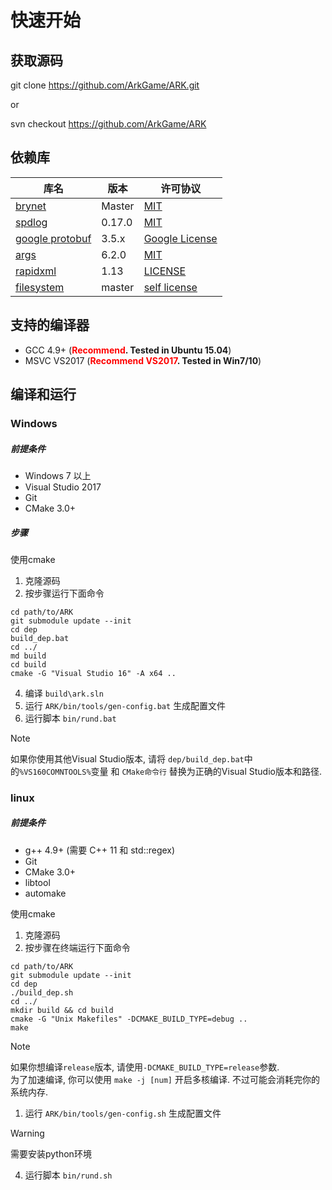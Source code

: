 # 快速开始

## 获取源码

git clone https://github.com/ArkGame/ARK.git

or

svn checkout https://github.com/ArkGame/ARK

## 依赖库
| 库名                                                  | 版本   | 许可协议                                                                          |
| ----------------------------------------------------- | ------ | --------------------------------------------------------------------------------- |
| [brynet](https://github.com/IronsDu/brynet)           | Master | [MIT](https://github.com/IronsDu/brynet/blob/master/LICENSE)                      |
| [spdlog](https://github.com/gabime/spdlog)            | 0.17.0 | [MIT](https://github.com/gabime/spdlog/blob/v1.x/LICENSE)                         |
| [google protobuf](https://github.com/google/protobuf) | 3.5.x  | [Google License](https://github.com/protocolbuffers/protobuf/blob/master/LICENSE) |
| [args](https://github.com/Taywee/args)                | 6.2.0  | [MIT](https://github.com/Taywee/args/blob/master/LICENSE)                         |
| [rapidxml](http://rapidxml.sourceforge.net)           | 1.13   | [LICENSE](http://rapidxml.sourceforge.net/license.txt)                            |
| [filesystem](https://github.com/wjakob/filesystem)    | master | [self license](https://github.com/wjakob/filesystem/blob/master/LICENSE)          |

## 支持的编译器

- GCC 4.9+ (**<font color=red>Recommend</font>. Tested in Ubuntu 15.04**)
- MSVC VS2017 (**<font color=red>Recommend VS2017</font>. Tested in Win7/10**)

## 编译和运行

### Windows

##### 前提条件

- Windows 7 以上
- Visual Studio 2017
- Git
- CMake 3.0+

##### 步骤

使用cmake

1. 克隆源码
2. 按步骤运行下面命令

```batch
cd path/to/ARK
git submodule update --init
cd dep
build_dep.bat
cd ../
md build
cd build
cmake -G "Visual Studio 16" -A x64 ..
```

4. 编译 `build\ark.sln`
5. 运行 `ARK/bin/tools/gen-config.bat` 生成配置文件
6. 运行脚本 `bin/rund.bat`

> [!NOTE]
> 如果你使用其他Visual Studio版本, 请将 `dep/build_dep.bat`中的`%VS160COMNTOOLS%`变量 和 `CMake命令行` 替换为正确的Visual Studio版本和路径.</br>

### linux

##### 前提条件

- g++ 4.9+ (需要 C++ 11 和 std::regex)
- Git
- CMake 3.0+
- libtool
- automake

使用cmake

1. 克隆源码
2. 按步骤在终端运行下面命令

```shell
cd path/to/ARK
git submodule update --init
cd dep
./build_dep.sh
cd ../
mkdir build && cd build
cmake -G "Unix Makefiles" -DCMAKE_BUILD_TYPE=debug ..
make
```

> [!NOTE]
> 如果你想编译`release`版本, 请使用`-DCMAKE_BUILD_TYPE=release`参数.</br>
为了加速编译, 你可以使用 `make -j [num]` 开启多核编译. 不过可能会消耗完你的系统内存.

1. 运行 `ARK/bin/tools/gen-config.sh` 生成配置文件

> [!WARNING]
> 需要安装python环境

4. 运行脚本 `bin/rund.sh`